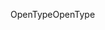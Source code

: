 <span data-ttu-id="65d71-101">OpenType</span><span class="sxs-lookup"><span data-stu-id="65d71-101">OpenType</span></span>